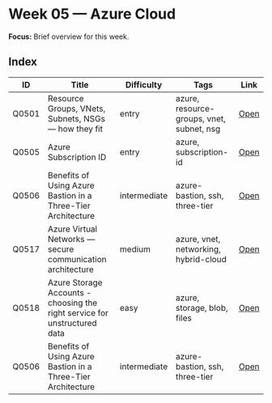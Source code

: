 # Week 05 — Azure Cloud

**Focus:** Brief overview for this week.

## Index
| ID | Title | Difficulty | Tags | Link |
|---|---|---|---|---|
| Q0501 | Resource Groups, VNets, Subnets, NSGs — how they fit | entry | azure, resource-groups, vnet, subnet, nsg | [Open](questions/Q0501-azure-rg-vnet-subnet-nsg.md) |
| Q0505 | Azure Subscription ID | entry | azure, subscription-id | [Open](questions/Q0505-azure-subcription-id.md) |
| Q0506 | Benefits of Using Azure Bastion in a Three-Tier Architecture | intermediate | azure-bastion, ssh, three-tier | [Open](questions/Q0506-azure-AzureBastion.md) |
| Q0517 | Azure Virtual Networks — secure communication architecture | medium | azure, vnet, networking, hybrid-cloud | [Open](questions/Q0517-azure-virtual-networks.md) |
| Q0518 | Azure Storage Accounts - choosing the right service for unstructured data | easy | azure, storage, blob, files | [Open](questions/Q0518-azure-storage-accounts.md) |
| Q0506 | Benefits of Using Azure Bastion in a Three-Tier Architecture | intermediate | azure-bastion, ssh, three-tier | [Open](questions/Q506-azure-AzureBastion.md) |
